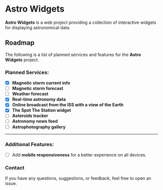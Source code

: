 # Astro Widgets

**Astro Widgets** is a web project providing a collection of interactive widgets for displaying astronomical data.

## Roadmap
The following is a list of planned services and features for the **Astro Widgets** project.

### Planned Services:
- [x] **Magnetic storm current info**
- [ ] **Magnetic storm forecast**
- [ ] **Weather forecast**
- [x] **Real-time astronomy data**
- [x] **Online broadcast from the ISS with a view of the Earth**
- [x] **The Spot The Station widget**
- [ ] **Asteroids tracker**  
- [ ] **Astronomy news feed**  
- [ ] **Astrophotography gallery**  

---

### Additional Features:
- [ ] Add **mobile responsiveness** for a better experience on all devices.

### Contact
If you have any questions, suggestions, or feedback, feel free to open an issue.